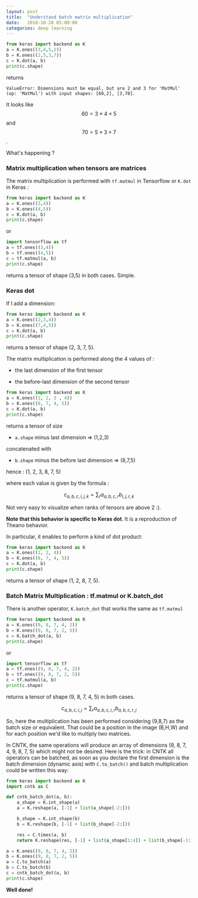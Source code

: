 ```yaml
---
layout: post
title:  "Understand batch matrix multiplication"
date:   2018-10-28 05:00:00
categories: deep learning
---
```


```python
from keras import backend as K
a = K.ones((3,4,5,2))
b = K.ones((2,5,3,7))
c = K.dot(a, b)
print(c.shape)
```

returns

```
ValueError: Dimensions must be equal, but are 2 and 3 for 'MatMul' (op: 'MatMul') with input shapes: [60,2], [3,70].
```

It looks like $$ 60 = 3 \times 4 \times 5 $$ and $$ 70 = 5 \times 3 \times 7 $$.

What's happening ?


### Matrix multiplication when tensors are matrices

The matrix multiplication is performed with `tf.matmul` in Tensorflow or `K.dot` in Keras :

```python
from keras import backend as K
a = K.ones((3,4))
b = K.ones((4,5))
c = K.dot(a, b)
print(c.shape)
```

or

```python
import tensorflow as tf
a = tf.ones((3,4))
b = tf.ones((4,5))
c = tf.matmul(a, b)
print(c.shape)
```

returns a tensor of shape (3,5) in both cases. Simple.


### Keras dot

If I add a dimension:

```python
from keras import backend as K
a = K.ones((2,3,4))
b = K.ones((7,4,5))
c = K.dot(a, b)
print(c.shape)
```

returns a tensor of shape (2, 3, 7, 5).

The matrix multiplication is performed along the 4 values of :

- the last dimension of the first tensor

- the before-last dimension of the second tensor

```python
from keras import backend as K
a = K.ones((1, 2, 3 , 4))
b = K.ones((8, 7, 4, 5))
c = K.dot(a, b)
print(c.shape)
```

returns a tensor of size

- `a.shape` minus last dimension => (1,2,3)

concatenated with

- `b.shape` minus the before last dimension => (8,7,5)

hence : (1, 2, 3, 8, 7, 5)

where each value is given by the formula :

$$ c_{a,b,c,i,j,k} = \sum_r a_{a,b,c,r} b_{i,j, r, k} $$

Not very easy to visualize when ranks of tensors are above 2 :).

**Note that this behavior is specific to Keras dot**. It is a reproduction of Theano behavior.

In particular, it enables to perform a kind of dot product:

```python
from keras import backend as K
a = K.ones((1, 2, 4))
b = K.ones((8, 7, 4, 5))
c = K.dot(a, b)
print(c.shape)
```

returns a tensor of shape (1, 2, 8, 7, 5).


### Batch Matrix Multiplication : tf.matmul or K.batch_dot

There is another operator, `K.batch_dot` that works the same as `tf.matmul`

```python
from keras import backend as K
a = K.ones((9, 8, 7, 4, 2))
b = K.ones((9, 8, 7, 2, 5))
c = K.batch_dot(a, b)
print(c.shape)
```

or

```python
import tensorflow as tf
a = tf.ones((9, 8, 7, 4, 2))
b = tf.ones((9, 8, 7, 2, 5))
c = tf.matmul(a, b)
print(c.shape)
```

returns a tensor of shape (9, 8, 7, 4, 5) in both cases.


$$ c_{a,b,c,i,j} = \sum_r a_{a,b,c,i,r} b_{a,b,c, r, j} $$

So, here the multiplication has been performed considering (9,8,7) as the batch size or equivalent. That could be a position in the image (B,H,W) and for each position we'd like to multiply two matrices.

In CNTK, the same operations will produce an array of dimensions (9, 8, 7, 4, 9, 8, 7, 5) which might not be desired. Here is the trick: in CNTK all operators can be batched, as soon as you declare the first dimension is the batch dimension (dynamic axis) with `C.to_batch()` and batch multiplication could be written this way:

```python
from keras import backend as K
import cntk as C

def cntk_batch_dot(a, b):
    a_shape = K.int_shape(a)
    a = K.reshape(a, [-1] + list(a_shape[-2:]))

    b_shape = K.int_shape(b)
    b = K.reshape(b, [-1] + list(b_shape[-2:]))

    res = C.times(a, b)
    return K.reshape(res, [-1] + list(a_shape[1:4]) + list(b_shape[-1:]))

a = K.ones((9, 8, 7, 4, 2))
b = K.ones((9, 8, 7, 2, 5))
a = C.to_batch(a)
b = C.to_batch(b)
c = cntk_batch_dot(a, b)
print(c.shape)
```

**Well done!**
